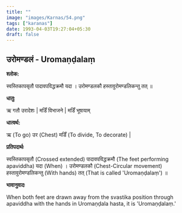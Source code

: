 ```yaml
---
title: ""
image: "images/Karnas/54.png"
tags: ["karanas"]
date: 1993-04-03T19:27:04+05:30
draft: false
---
```


## उरोमण्डलं - Uromaṇḍalaṃ

**श्लोक:**

स्वस्तिकापसृतौ पादावपविद्धक्रमौ यदा । उरोमण्डलकौ हस्तावुरोमण्डलिकन्तु तत् ॥

**धातुः**

ऋ गतौ उरादेशः |
मडिँ विभाजने | मडिँ भूषायाम् 

**धात्वर्थ:**

ऋ (To go) उर (Chest)
मडिँ (To divide, To decorate) |

**प्रतिपदार्थः**

स्वस्तिकापसृतौ (Crossed extended) पादावपविद्धक्रमौ (The feet performing apaviddha) यदा (When) । उरोमण्डलकौ (Chest-Circular movement) हस्तावुरोमण्डलिकन्तु (With hands)  तत् (That is called 'Uromaṇḍalaṃ') ॥

**भावानुवादः**

When both feet are drawn away from the svastika position through apaviddha with the hands in Uromaṇḍala hasta, it is 'Uromaṇḍalaṃ.'
